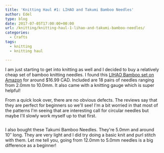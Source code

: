 ```yaml
---
title: 'Knitting Haul #1: LIHAO and Takumi Bamboo Needles'
author: Edel
type: blog
date: 2017-07-05T17:00:00+00:00
url: /knitting/knitting-haul-1-lihao-and-takumi-bamboo-needles/
categories:
  - Crafts
tags:
  - knitting
  - knitting haul

---
```

I am just starting to get into knitting as well and I decided to buy a relatively cheap set of bamboo knitting needles. I found this [LIHAO Bamboo set on Amazon][1] for around $16.99 CAD. Included are 18 pairs of needles ranging from 2.0mm to 10.0mm. It also came with a knitting gauge which is super helpful!

From a quick look over, there are no obvious defects. The reviews say that they are perfect for beginners so we'll see! I'm a bit worried in that most of the patterns I'm seeing that are interesting call for circular needles but maybe I'll slowly work myself up to that first.

<img data-attachment-id="493" data-permalink="http://edelgrace.me/blog/knitting/knitting-haul-1-lihao-and-takumi-bamboo-needles/attachment/20170611_102146/" data-orig-file="https://i0.wp.com/edelgrace.me/blog/wp-content/uploads/2017/07/20170611_102146.png?fit=1000%2C755" data-orig-size="1000,755" data-comments-opened="1" data-image-meta="{&quot;aperture&quot;:&quot;0&quot;,&quot;credit&quot;:&quot;&quot;,&quot;camera&quot;:&quot;&quot;,&quot;caption&quot;:&quot;&quot;,&quot;created_timestamp&quot;:&quot;0&quot;,&quot;copyright&quot;:&quot;&quot;,&quot;focal_length&quot;:&quot;0&quot;,&quot;iso&quot;:&quot;0&quot;,&quot;shutter_speed&quot;:&quot;0&quot;,&quot;title&quot;:&quot;&quot;,&quot;orientation&quot;:&quot;0&quot;}" data-image-title="20170611_102146" data-image-description="" data-medium-file="https://i0.wp.com/edelgrace.me/blog/wp-content/uploads/2017/07/20170611_102146.png?fit=300%2C227" data-large-file="https://i0.wp.com/edelgrace.me/blog/wp-content/uploads/2017/07/20170611_102146.png?fit=663%2C501" src="https://i0.wp.com/edelgrace.me/blog/wp-content/uploads/2017/07/20170611_102146.png?resize=663%2C501" alt="" class="aligncenter size-full wp-image-493" srcset="https://i0.wp.com/edelgrace.me/blog/wp-content/uploads/2017/07/20170611_102146.png?w=1000 1000w, https://i0.wp.com/edelgrace.me/blog/wp-content/uploads/2017/07/20170611_102146.png?resize=300%2C227 300w, https://i0.wp.com/edelgrace.me/blog/wp-content/uploads/2017/07/20170611_102146.png?resize=768%2C580 768w, https://i0.wp.com/edelgrace.me/blog/wp-content/uploads/2017/07/20170611_102146.png?resize=982%2C741 982w, https://i0.wp.com/edelgrace.me/blog/wp-content/uploads/2017/07/20170611_102146.png?resize=400%2C302 400w" sizes="(max-width: 663px) 100vw, 663px" data-recalc-dims="1" />

I also bought these Takumi Bamboo Needles. They're 5.0mm and around 10&#8243; long. They are very light and I did try doing a basic knit and purl stitch with them. Let me tell you, going from 12.0mm to 5.0mm needles is a big difference as a beginner!

<img data-attachment-id="494" data-permalink="http://edelgrace.me/blog/knitting/knitting-haul-1-lihao-and-takumi-bamboo-needles/attachment/20170611_102322/" data-orig-file="https://i0.wp.com/edelgrace.me/blog/wp-content/uploads/2017/07/20170611_102322.png?fit=1000%2C691" data-orig-size="1000,691" data-comments-opened="1" data-image-meta="{&quot;aperture&quot;:&quot;0&quot;,&quot;credit&quot;:&quot;&quot;,&quot;camera&quot;:&quot;&quot;,&quot;caption&quot;:&quot;&quot;,&quot;created_timestamp&quot;:&quot;0&quot;,&quot;copyright&quot;:&quot;&quot;,&quot;focal_length&quot;:&quot;0&quot;,&quot;iso&quot;:&quot;0&quot;,&quot;shutter_speed&quot;:&quot;0&quot;,&quot;title&quot;:&quot;&quot;,&quot;orientation&quot;:&quot;0&quot;}" data-image-title="20170611_102322" data-image-description="" data-medium-file="https://i0.wp.com/edelgrace.me/blog/wp-content/uploads/2017/07/20170611_102322.png?fit=300%2C207" data-large-file="https://i0.wp.com/edelgrace.me/blog/wp-content/uploads/2017/07/20170611_102322.png?fit=663%2C458" src="https://i0.wp.com/edelgrace.me/blog/wp-content/uploads/2017/07/20170611_102322.png?resize=663%2C458" alt="" class="aligncenter size-large wp-image-494" srcset="https://i0.wp.com/edelgrace.me/blog/wp-content/uploads/2017/07/20170611_102322.png?w=1000 1000w, https://i0.wp.com/edelgrace.me/blog/wp-content/uploads/2017/07/20170611_102322.png?resize=300%2C207 300w, https://i0.wp.com/edelgrace.me/blog/wp-content/uploads/2017/07/20170611_102322.png?resize=768%2C531 768w, https://i0.wp.com/edelgrace.me/blog/wp-content/uploads/2017/07/20170611_102322.png?resize=982%2C679 982w, https://i0.wp.com/edelgrace.me/blog/wp-content/uploads/2017/07/20170611_102322.png?resize=400%2C276 400w" sizes="(max-width: 663px) 100vw, 663px" data-recalc-dims="1" />

 [1]: https://www.amazon.ca/gp/product/B00QGI9ZPG